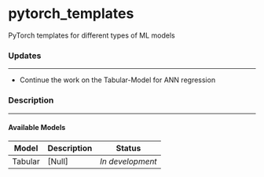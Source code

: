# pytorch_templates
PyTorch templates for different types of ML models

### Updates 
---
* Continue the work on the Tabular-Model for ANN regression

### Description
---
#### Available Models
| **Model** | **Description** | **Status** |
| - | - | - |
| Tabular      | [Null]       | *In development* |

